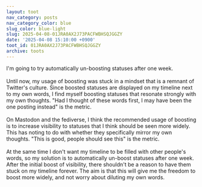 ```yaml
---
layout: toot
nav_category: posts
nav_category_color: blue
slug_color: blue-light
slug: 2025-04-08-01JRA0AX2J73PACFWBHSQJGGZY
date: '2025-04-08 15:10:00 +0900'
toot_id: 01JRA0AX2J73PACFWBHSQJGGZY
archive: toots
---
```

<p>I'm going to try automatically un-boosting statuses after one week.<br><br>Until now, my usage of boosting was stuck in a mindset that is a remnant of Twitter's culture. Since boosted statuses are displayed on my timeline next to my own words, I find myself boosting statuses that resonate strongly with my own thoughts. "Had I thought of these words first, I may have been the one posting instead" is the metric.<br><br>On Mastodon and the fediverse, I think the recommended usage of boosting is to increase visibility to statuses that I think should be seen more widely. This has noting to do with whether they specifically mirror my own thoughts. "This is good, people should see this" is the metric.<br><br>At the same time I don't want my timeline to be filled with other people's words, so my solution is to automatically un-boost statuses after one week. After the initial boost of visibility, there shouldn't be a reason to have them stuck on my timeline forever. The aim is that this will give me the freedom to boost more widely, and not worry about diluting my own words.</p>
<div class='gallery'></div>
